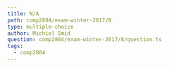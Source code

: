 ```yaml
---
title: N/A
path: comp2804/exam-winter-2017/8
type: multiple-choice
author: Michiel Smid
question: comp2804/exam-winter-2017/8/question.ts
tags:
  - comp2804
---
```

